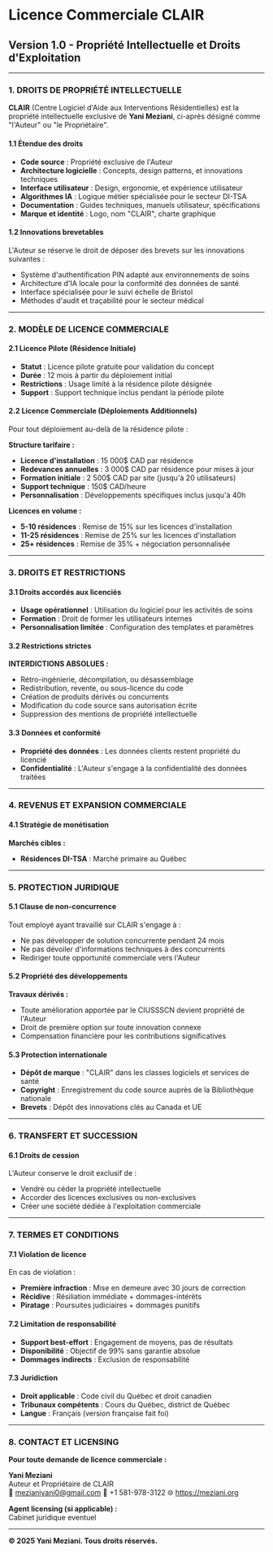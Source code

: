 # Licence Commerciale CLAIR
## Version 1.0 - Propriété Intellectuelle et Droits d'Exploitation

---

### 1. DROITS DE PROPRIÉTÉ INTELLECTUELLE

**CLAIR** (Centre Logiciel d'Aide aux Interventions Résidentielles) est la propriété intellectuelle exclusive de **Yani Meziani**, ci-après désigné comme "l'Auteur" ou "le Propriétaire".

#### 1.1 Étendue des droits
- **Code source** : Propriété exclusive de l'Auteur
- **Architecture logicielle** : Concepts, design patterns, et innovations techniques
- **Interface utilisateur** : Design, ergonomie, et expérience utilisateur
- **Algorithmes IA** : Logique métier spécialisée pour le secteur DI-TSA
- **Documentation** : Guides techniques, manuels utilisateur, spécifications
- **Marque et identité** : Logo, nom "CLAIR", charte graphique

#### 1.2 Innovations brevetables
L'Auteur se réserve le droit de déposer des brevets sur les innovations suivantes :
- Système d'authentification PIN adapté aux environnements de soins
- Architecture d'IA locale pour la conformité des données de santé
- Interface spécialisée pour le suivi échelle de Bristol
- Méthodes d'audit et traçabilité pour le secteur médical

---

### 2. MODÈLE DE LICENCE COMMERCIALE

#### 2.1 Licence Pilote (Résidence Initiale)
- **Statut** : Licence pilote gratuite pour validation du concept
- **Durée** : 12 mois à partir du déploiement initial
- **Restrictions** : Usage limité à la résidence pilote désignée
- **Support** : Support technique inclus pendant la période pilote

#### 2.2 Licence Commerciale (Déploiements Additionnels)
Pour tout déploiement au-delà de la résidence pilote :

**Structure tarifaire :**
- **Licence d'installation** : 15 000$ CAD par résidence
- **Redevances annuelles** : 3 000$ CAD par résidence pour mises à jour
- **Formation initiale** : 2 500$ CAD par site (jusqu'à 20 utilisateurs)
- **Support technique** : 150$ CAD/heure
- **Personnalisation** : Développements spécifiques inclus jusqu'à 40h

**Licences en volume :**
- **5-10 résidences** : Remise de 15% sur les licences d'installation
- **11-25 résidences** : Remise de 25% sur les licences d'installation
- **25+ résidences** : Remise de 35% + négociation personnalisée
---

### 3. DROITS ET RESTRICTIONS

#### 3.1 Droits accordés aux licenciés
- **Usage opérationnel** : Utilisation du logiciel pour les activités de soins
- **Formation** : Droit de former les utilisateurs internes
- **Personnalisation limitée** : Configuration des templates et paramètres

#### 3.2 Restrictions strictes
**INTERDICTIONS ABSOLUES :**
- Rétro-ingénierie, décompilation, ou désassemblage
- Redistribution, revente, ou sous-licence du code
- Création de produits dérivés ou concurrents
- Modification du code source sans autorisation écrite
- Suppression des mentions de propriété intellectuelle

#### 3.3 Données et conformité
- **Propriété des données** : Les données clients restent propriété du licencié
- **Confidentialité** : L'Auteur s'engage à la confidentialité des données traitées
---

### 4. REVENUS ET EXPANSION COMMERCIALE

#### 4.1 Stratégie de monétisation
**Marchés cibles :**
- **Résidences DI-TSA** : Marché primaire au Québec
---

### 5. PROTECTION JURIDIQUE

#### 5.1 Clause de non-concurrence
Tout employé ayant travaillé sur CLAIR s'engage à :
- Ne pas développer de solution concurrente pendant 24 mois
- Ne pas dévoiler d'informations techniques à des concurrents
- Rediriger toute opportunité commerciale vers l'Auteur

#### 5.2 Propriété des développements
**Travaux dérivés :**
- Toute amélioration apportée par le CIUSSSCN devient propriété de l'Auteur
- Droit de première option sur toute innovation connexe
- Compensation financière pour les contributions significatives

#### 5.3 Protection internationale
- **Dépôt de marque** : "CLAIR" dans les classes logiciels et services de santé
- **Copyright** : Enregistrement du code source auprès de la Bibliothèque nationale
- **Brevets** : Dépôt des innovations clés au Canada et UE

---

### 6. TRANSFERT ET SUCCESSION

#### 6.1 Droits de cession
L'Auteur conserve le droit exclusif de :
- Vendre ou céder la propriété intellectuelle
- Accorder des licences exclusives ou non-exclusives
- Créer une société dédiée à l'exploitation commerciale
---

### 7. TERMES ET CONDITIONS

#### 7.1 Violation de licence
En cas de violation :
- **Première infraction** : Mise en demeure avec 30 jours de correction
- **Récidive** : Résiliation immédiate + dommages-intérêts
- **Piratage** : Poursuites judiciaires + dommages punitifs

#### 7.2 Limitation de responsabilité
- **Support best-effort** : Engagement de moyens, pas de résultats
- **Disponibilité** : Objectif de 99% sans garantie absolue
- **Dommages indirects** : Exclusion de responsabilité

#### 7.3 Juridiction
- **Droit applicable** : Code civil du Québec et droit canadien
- **Tribunaux compétents** : Cours du Québec, district de Québec
- **Langue** : Français (version française fait foi)

---

### 8. CONTACT ET LICENSING

**Pour toute demande de licence commerciale :**

**Yani Meziani**  
Auteur et Propriétaire de CLAIR  
📧 mezianiyani0@gmail.com 
📱 +1 581-978-3122
🌐 https://meziani.org

**Agent licensing (si applicable) :**  
Cabinet juridique eventuel

---

**© 2025 Yani Meziani. Tous droits réservés.**